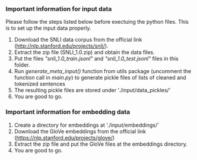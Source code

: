 ### Important information for input data

Please follow the steps listed below before exectuing the python files. 
This is to set up the input data properly.

1. Download the SNLI data corpus from the official link (http://nlp.stanford.edu/projects/snli/).
1. Extract the zip file (SNLI_1.0.zip) and obtain the data files.
1. Put the files _"snli_1.0_train.jsonl"_ and _"snli_1.0_test.jsonl"_ files in this folder.
1. Run _generate_meta_input()_ function from utils package (uncomment the function call in _main.py_) to generate pickle files of lists of cleaned and tokenized sentences 
1. The resulting pickle files are stored under './input/data_pickles/'
1. You are good to go.


### Important information for embedding data
1. Create a directory for embeddings at './input/embeddings/'
1. Download the GloVe embeddings from the official link (https://nlp.stanford.edu/projects/glove/)
1. Extract the zip file and put the GloVe files at the embeddings directory.
1. You are good to go.